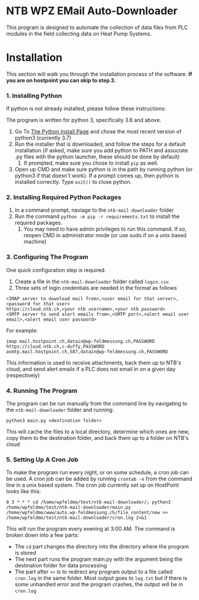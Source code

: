 # NTB WPZ EMail Auto-Downloader
This program is designed to automate the collection of data files from PLC modules in the field collecting data on Heat 
Pump Systems. 


# Installation
This section will walk you through the installation process of the software. __If you are on hostpoint you can skip to 
step 3.__


### 1. Installing Python
If python is not already installed, please follow these instructions:

The program is written for python 3, specifically 3.6 and above. 
1. Go To [The Python Install Page](https://www.python.org/downloads/) and chose the most recent version of python3 
(currently 3.7)
2. Run the installer that is downloaded, and follow the steps for a default installation (if asked, make sure you add
python to PATH and associate .py files with the python launcher, these should be done by default) 
    1. If prompted, make sure you chose to install `pip` as well. 
3. Open up CMD and make sure python is in the path by running python (or python3 if that doesn't work). If a prompt
comes up, then python is installed correctly. Type `exit()` to close python.


### 2. Installing Required Python Packages
1. In a command prompt, naviage to the `ntb-mail-downloader` folder
2. Run the command `python -m pip -r requirements.txt` to install the required packages.
    1. You may need to have admin privileges to run this command. If so, reopen CMD in administrator mode (or use sudo 
if on a unix based machine)


### 3. Configuring The Program
One quick configuration step is required. 
1. Create a file in the `ntb-mail-downloader` folder called `login.csv`.
2. Three sets of login credentials are needed in the format as follows
```
<IMAP server to download mail from>,<user email for that server>,<password for that user>
https://cloud.ntb.ch,<your ntb username>,<your ntb password>
<SMTP server to send alert emails from>,<SMTP port>,<alert email user email>,<alert email user password>
```
For example:
```
imap.mail.hostpoint.ch,datain@wp-feldmessung.ch,PASSWORD
https://cloud.ntb.ch,c-duffy,PASSWORD
asmtp.mail.hostpoint.ch,587,datain@wp-feldmessung.ch,PASSWORD
```
This information is used to receive attachments, back them up to NTB's cloud, and send alert emails if a PLC does not
 email in on a given day (respectively)

### 4. Running The Program
The program can be run manually from the command line by navigating to the `ntb-mail-downloader` folder and running:
```
python3 main.py <destination folder>
```
This will cache the files to a local directory, determine which ones are new, copy them to the destination folder, 
and back them up to a folder on NTB's cloud


### 5. Setting Up A Cron Job
To make the program run every night, or on some schedule, a cron job can be used. A cron job can be added by running 
`crontab -e` from the command line in a unix based system. The cron job currently set up on HostPoint looks like this:
```
0 3 * * * cd /home/wpfeldme/test/ntb-mail-downloader/; python3 /home/wpfeldme/test/ntb-mail-downloader/main.py /home/wpfeldme/www/auto.wp-feldmessung.ch/file_content/new >> /home/wpfeldme/test/ntb-mail-downloader/cron.log 2>&1
```

This will run the program every evening at 3:00 AM. The command is broken down into a few parts:
- The `cd` part changes the directory into the directory where the program is stored
- The next part runs the program main.py with the argument being the destination folder for data processing
- The part after `>>` is to redirect any program output to a file called `cron.log` in the same folder. Most output 
goes to `log.txt` but if there is some unhandled error and the program crashes, the output will be in `cron.log`